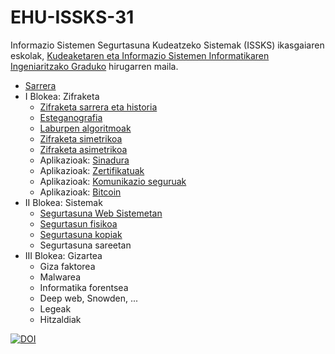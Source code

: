 # EHU-ISSKS-31

Informazio Sistemen Segurtasuna Kudeatzeko Sistemak (ISSKS) ikasgaiaren eskolak, [Kudeaketaren eta Informazio Sistemen Informatikaren Ingeniaritzako Graduko](https://www.ehu.eus/eu/kudeaketaren-eta-informazio-sistemen-informatikaren-ingeniaritzako-gradua-bizkaia) hirugarren maila.

* [Sarrera](Sarrera/index.html)
* I Blokea: Zifraketa
  * [Zifraketa sarrera eta historia](Zifraketa_intro/index.html)
  * [Esteganografia](Zifraketa_esteganografia/index.html)
  * [Laburpen algoritmoak](Zifraketa_laburpen/index.html)
  * [Zifraketa simetrikoa](Zifraketa_simetrikoa/index.html)
  * [Zifraketa asimetrikoa](Zifraketa_asimetrikoa/index.html)
  * Aplikazioak: [Sinadura](Zifraketa_sinadura/index.html)
  * Aplikazioak: [Zertifikatuak](Zifraketa_zertifikatuak/index.html)
  * Aplikazioak: [Komunikazio seguruak](Zifraketa_komunikazioak/index.html)
  * Aplikazioak: [Bitcoin](Zifraketa_bitcoin/index.html)
* II Blokea: Sistemak
  * [Segurtasuna Web Sistemetan](WebSegurtasuna/index.html)
  * [Segurtasun fisikoa](Segurtasun_fisikoa/index.html)
  * [Segurtasuna kopiak](Segurtasun_kopiak/index.html)
  * Segurtasuna sareetan
* III Blokea: Gizartea
  * Giza faktorea
  * Malwarea
  * Informatika forentsea
  * Deep web, Snowden, ...
  * Legeak
  * Hitzaldiak

[![DOI](https://zenodo.org/badge/405099738.svg)](https://zenodo.org/badge/latestdoi/405099738)

